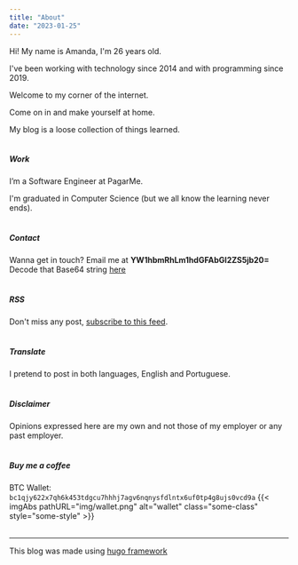 ```yaml
---
title: "About"
date: "2023-01-25"
---
```


Hi! My name is Amanda, I'm 26 years old.

I've been working with technology since 2014 and with programming since 2019.

Welcome to my corner of the internet.

Come on in and make yourself at home.

My blog is a loose collection of things learned.
<br/><br/>
##### Work

I’m a Software Engineer at PagarMe.

I'm graduated in Computer Science (but we all know the learning never ends).
<br/><br/>
##### Contact

Wanna get in touch? Email me at **YW1hbmRhLm1hdGFAbGl2ZS5jb20=**
<br/>
Decode that Base64 string [here](https://www.base64decode.org/)
<br/><br/>

##### RSS

Don't miss any post, [subscribe to this feed](/index.xml).
<br/><br/>

##### Translate

I pretend to post in both languages, English and Portuguese.
<br/><br/>
##### Disclaimer
Opinions expressed here are my own and not those of my employer or any past employer.
<br/><br/>
##### Buy me a coffee
BTC Wallet: `bc1qjy622x7qh6k453tdgcu7hhhj7agv6nqnysfdlntx6uf0tp4g8ujs0vcd9a`
{{< imgAbs 
pathURL="img/wallet.png" 
alt="wallet" 
class="some-class" 
style="some-style" >}}
</br></br>
___
This blog was made using [hugo framework](https://gohugo.io/)
